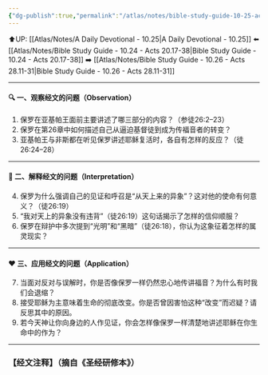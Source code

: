 ```yaml
---
{"dg-publish":true,"permalink":"/atlas/notes/bible-study-guide-10-25-acts-26/"}
---
```


⬆️UP: [[Atlas/Notes/A Daily Devotional - 10.25\|A Daily Devotional - 10.25]]
⬅️ [[Atlas/Notes/Bible Study Guide - 10.24 - Acts 20.17-38\|Bible Study Guide - 10.24 - Acts 20.17-38]]
➡️ [[Atlas/Notes/Bible Study Guide - 10.26 - Acts 28.11-31\|Bible Study Guide - 10.26 - Acts 28.11-31]] 

---

#### 🔍 一、观察经文的问题（Observation）

1. 保罗在亚基帕王面前主要讲述了哪三部分的内容？（参徒26:2–23）
2. 保罗在第26章中如何描述自己从逼迫基督徒到成为传福音者的转变？
3. 亚基帕王与非斯都在听见保罗讲述耶稣复活时，各自有怎样的反应？（徒26:24–28）

---

#### 📖 二、解释经文的问题（Interpretation）

4. 保罗为什么强调自己的见证和呼召是“从天上来的异象”？这对他的使命有何意义？（徒26:19）
5. “我对天上的异象没有违背”（徒26:19）这句话揭示了怎样的信仰顺服？
6. 保罗在辩护中多次提到“光明”和“黑暗”（徒26:18），你认为这象征着怎样的属灵现实？

---

#### ❤️ 三、应用经文的问题（Application）

7. 当面对反对与误解时，你是否像保罗一样仍然忠心地传讲福音？为什么有时我们会退缩？
8. 接受耶稣为主意味着生命的彻底改变。你是否曾因害怕这种“改变”而迟疑？请反思其中的原因。
9. 若今天神让你向身边的人作见证，你会怎样像保罗一样清楚地讲述耶稣在你生命中的作为？

---
### 【经文注释】（摘自《圣经研修本》）

